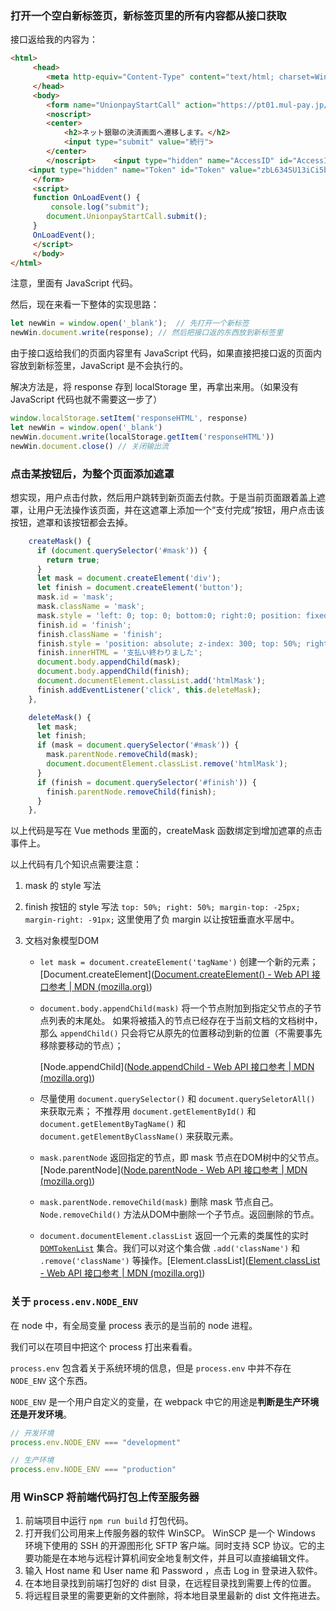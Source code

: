### 打开一个空白新标签页，新标签页里的所有内容都从接口获取

接口返给我的内容为：

```html
<html>
     <head>
        <meta http-equiv="Content-Type" content="text/html; charset=Windows-31J">
     </head>
     <body>
        <form name="UnionpayStartCall" action="https://pt01.mul-pay.jp/payment/UnionpayStart.idPass" method="POST">
        <noscript>
        <center>
            <h2>ネット銀聯の決済画面へ遷移します。</h2>
            <input type="submit" value="続行">
        </center>
        </noscript>    <input type="hidden" name="AccessID" id="AccessID" value="d152e8e1a8fb8083fee9df833552bf23" />
    <input type="hidden" name="Token" id="Token" value="zbL634SU13iCi5b71U5jFITofi6suAQBcUc6xFa1+cmwBS7yYvxSiC0zeMVH+O4F" />
     </form>
     <script>
     function OnLoadEvent() {
         console.log("submit");
        document.UnionpayStartCall.submit();
     }
     OnLoadEvent();
     </script>
     </body>
</html>
```

注意，里面有 JavaScript 代码。

然后，现在来看一下整体的实现思路：

```javascript
let newWin = window.open('_blank');  // 先打开一个新标签
newWin.document.write(response); // 然后把接口返的东西放到新标签里
```

由于接口返给我们的页面内容里有 JavaScript 代码，如果直接把接口返的页面内容放到新标签里，JavaScript 是不会执行的。

解决方法是，将 response 存到 localStorage 里，再拿出来用。（如果没有 JavaScript 代码也就不需要这一步了）

```javascript
window.localStorage.setItem('responseHTML', response)
let newWin = window.open('_blank')
newWin.document.write(localStorage.getItem('responseHTML'))
newWin.document.close() // 关闭输出流
```

### 点击某按钮后，为整个页面添加遮罩

想实现，用户点击付款，然后用户跳转到新页面去付款。于是当前页面跟着盖上遮罩，让用户无法操作该页面，并在这遮罩上添加一个“支付完成”按钮，用户点击该按钮，遮罩和该按钮都会去掉。

```javascript
    createMask() {
      if (document.querySelector('#mask')) {
        return true;
      }
      let mask = document.createElement('div');
      let finish = document.createElement('button');
      mask.id = 'mask';
      mask.className = 'mask';
      mask.style = 'left: 0; top: 0; bottom:0; right:0; position: fixed; z-index: 				200; background: rgba(0,0,0,0.6);';
      finish.id = 'finish';
      finish.className = 'finish';
      finish.style = 'position: absolute; z-index: 300; top: 50%; right: 50%; 						margin-top: -25px; margin-right: -91px; padding: 1em 2em; font-size: 14px; 				 border: none; border-radius: 4px; color: #fff; background-color: #409eff';
      finish.innerHTML = '支払い終わりました';
      document.body.appendChild(mask);
      document.body.appendChild(finish);
      document.documentElement.classList.add('htmlMask');
      finish.addEventListener('click', this.deleteMask);
    },

    deleteMask() {
      let mask;
      let finish;
      if (mask = document.querySelector('#mask')) {
        mask.parentNode.removeChild(mask);
        document.documentElement.classList.remove('htmlMask');
      }
      if (finish = document.querySelector('#finish')) {
        finish.parentNode.removeChild(finish);
      }
    },
```

以上代码是写在 Vue methods 里面的，createMask 函数绑定到增加遮罩的点击事件上。

以上代码有几个知识点需要注意：

1. mask 的 style 写法

2. finish 按钮的 style 写法
   `top: 50%; right: 50%; margin-top: -25px; margin-right: -91px;` 这里使用了负 margin 以让按钮垂直水平居中。

3. 文档对象模型DOM

   + `let mask = document.createElement('tagName')` 创建一个新的元素；[Document.createElement]([Document.createElement() - Web API 接口参考 | MDN (mozilla.org)](https://developer.mozilla.org/zh-CN/docs/Web/API/Document/createElement))

   + `document.body.appendChild(mask)` 将一个节点附加到指定父节点的子节点列表的末尾处。
     如果将被插入的节点已经存在于当前文档的文档树中，那么 `appendChild()` 只会将它从原先的位置移动到新的位置（不需要事先移除要移动的节点）；

     [Node.appendChild]([Node.appendChild - Web API 接口参考 | MDN (mozilla.org)](https://developer.mozilla.org/zh-CN/docs/Web/API/Node/appendChild))

   + 尽量使用 `document.querySelector()`  和 `document.querySeletorAll()` 来获取元素；
     不推荐用 `document.getElementById()` 和 `document.getElementByTagName()` 和 `document.getElementByClassName()` 来获取元素。

   + `mask.parentNode` 返回指定的节点，即 mask 节点在DOM树中的父节点。[Node.parentNode]([Node.parentNode - Web API 接口参考 | MDN (mozilla.org)](https://developer.mozilla.org/zh-CN/docs/Web/API/Node/parentNode))

   + `mask.parentNode.removeChild(mask)` 删除 mask 节点自己。`Node.removeChild()` 方法从DOM中删除一个子节点。返回删除的节点。

   + `document.documentElement.classList` 返回一个元素的类属性的实时 [`DOMTokenList`](https://developer.mozilla.org/zh-CN/docs/Web/API/DOMTokenList) 集合。我们可以对这个集合做 `.add('className')` 和 `.remove('className')` 等操作。[Element.classList]([Element.classList - Web API 接口参考 | MDN (mozilla.org)](https://developer.mozilla.org/zh-CN/docs/Web/API/Element/classList))
   
### 关于 `process.env.NODE_ENV`

在 node 中，有全局变量 process 表示的是当前的 node 进程。

我们可以在项目中把这个 process 打出来看看。

`process.env` 包含着关于系统环境的信息，但是 `process.env` 中并不存在 `NODE_ENV` 这个东西。

`NODE_ENV` 是一个用户自定义的变量，在 webpack 中它的用途是**判断是生产环境还是开发环境**。

```javascript
// 开发环境
process.env.NODE_ENV === "development"

// 生产环境
process.env.NODE_ENV === "production"
```

### 用 WinSCP 将前端代码打包上传至服务器

1. 前端项目中运行 `npm run build` 打包代码。
2. 打开我们公司用来上传服务器的软件 WinSCP。
   WinSCP 是一个 Windows 环境下使用的 SSH 的开源图形化 SFTP 客户端。同时支持 SCP 协议。它的主要功能是在本地与远程计算机间安全地复制文件，并且可以直接编辑文件。
3. 输入 Host name 和 User name 和 Password ，点击 Log in 登录进入软件。
4. 在本地目录找到前端打包好的 dist 目录，在远程目录找到需要上传的位置。
5. 将远程目录里的需要更新的文件删除，将本地目录里最新的 dist 文件拖进去。